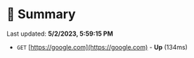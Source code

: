 # 📖 Summary
Last updated: **5/2/2023, 5:59:15 PM**

- `GET` [https://google.com](https://google.com) - **Up** (134ms)
